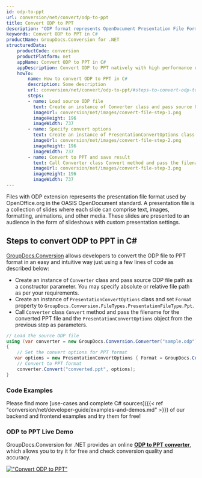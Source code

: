 ```yaml
---
id: odp-to-ppt
url: conversion/net/convert/odp-to-ppt
title: Convert ODP to PPT
description: "ODP format represents OpenDocument Presentation File Format with .odp extension. Learn how to convert ODP to PPT file programmatically in C# language using GroupDocs.Conversion for .NET library."
keywords: Convert ODP to PPT in C#
productName: GroupDocs.Conversion for .NET
structuredData:
    productCode: conversion
    productPlatform: net
    appName: Convert ODP to PPT in C#
    appDescription: Convert ODP to PPT natively with high performance using C# language and server side GroupDocs.Conversion for .NET APIs, without the use of any software like Microsoft or Open Office.
    howTo:
        name: How to convert ODP to PPT in C# 
        description: Some description
        url: conversion/net/convert/odp-to-ppt/#steps-to-convert-odp-to-ppt-in-c
        steps:
        - name: Load source ODP file 
          text: Create an instance of Converter class and pass source ODP file path as a constructor parameter. You may specify absolute or relative file path as per your requirements. 
          imageUrl: conversion/net/images/convert-file-step-1.png
          imageHeight: 196
          imageWidth: 737
        - name: Specify convert options 
          text: Create an instance of PresentationConvertOptions class.
          imageUrl: conversion/net/images/convert-file-step-2.png
          imageHeight: 196
          imageWidth: 737
        - name: Convert to PPT and save result 
          text: Call Converter class Convert method and pass the filename for the converted HTML file and the PresentationConvertOptions object from the previous step as parameters.
          imageUrl: conversion/net/images/convert-file-step-3.png
          imageHeight: 196
          imageWidth: 737
---
```


Files with ODP extension represents the presentation file format used by OpenOffice.org in the OASIS OpenDocument standard. A presentation file is a collection of slides where each slide can comprise text, images, formatting, animations, and other media. These slides are presented to an audience in the form of slideshows with custom presentation settings.

## Steps to convert ODP to PPT in C#

[GroupDocs.Conversion](https://products.groupdocs.com/conversion/net) allows developers to convert the ODP file to PPT format in an easy and intuitive way just using a few lines of code as described below:

* Create an instance of `Converter` class and pass source ODP file path as a constructor parameter. You may specify absolute or relative file path as per your requirements. 
* Create an instance of `PresentationConvertOptions` class and set `Format` property to `GroupDocs.Conversion.FileTypes.PresentationFileType.Ppt`.
* Call `Converter` class `Convert` method and pass the filename for the converted PPT file and the `PresentationConvertOptions` object from the previous step as parameters.

```csharp
// Load the source ODP file
using (var converter = new GroupDocs.Conversion.Converter("sample.odp"))
{
    // Set the convert options for PPT format
   var options = new PresentationConvertOptions { Format = GroupDocs.Conversion.FileTypes.PresentationFileType.Ppt };
    // Convert to PPT format
    converter.Convert("converted.ppt", options);
}
```

### Code Examples

Please find more [use-cases and complete C# sources]({{< ref "conversion/net/developer-guide/examples-and-demos.md" >}}) of our backend and frontend examples and try them for free!

### ODP to PPT Live Demo

GroupDocs.Conversion for .NET provides an online [**ODP to PPT converter**](https://products.groupdocs.app/conversion/odp-to-ppt), which allows you to try it for free and check conversion quality and accuracy.

[!["Convert ODP to PPT"](conversion/net/images/convert-to-ppt/convert-odp-to-ppt.png)](https://products.groupdocs.app/conversion/odp-to-ppt)